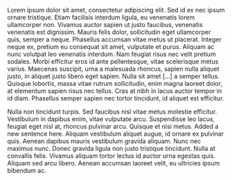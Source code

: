 Lorem ipsum dolor sit amet, consectetur adipiscing elit.
Sed id ex nec ipsum ornare tristique.
Etiam facilisis interdum ligula, eu venenatis lorem ullamcorper non.
Vivamus auctor sapien ut justo faucibus, venenatis venenatis est dignissim.
Mauris felis dolor, sollicitudin eget ullamcorper quis, semper a neque.
Phasellus accumsan vitae metus ut placerat.
Integer neque ex, pretium eu consequat sit amet, vulputate et purus.
Aliquam ac nunc volutpat leo venenatis interdum.
Nam feugiat risus nec velit pretium sodales.
Morbi efficitur eros id ante pellentesque, vitae scelerisque metus varius.
Maecenas suscipit, urna a malesuada rhoncus, sapien nulla aliquet justo, in aliquet justo libero eget sapien.
Nulla sit amet [...] a semper tellus.
Quisque lobortis, massa vitae rutrum sollicitudin, enim magna laoreet dolor, at elementum sapien risus nec tellus.
Cras at nibh in lacus auctor tempor in id diam.
Phasellus semper sapien nec tortor tincidunt, id aliquet est efficitur.

Nulla non tincidunt turpis.
Sed faucibus nisl vitae metus molestie efficitur.
Vestibulum in dapibus enim, vitae vulputate arcu.
Suspendisse leo lacus, feugiat eget nisl at, rhoncus pulvinar arcu.
Quisque et nisi metus.
Added a new sentence here.
Aliquam vestibulum aliquet augue, id ornare ex pulvinar quis.
Aenean dapibus mauris vestibulum gravida aliquam.
Nunc nec maximus nunc.
Donec gravida ligula non justo tristique tincidunt.
Nulla at convallis felis.
Vivamus aliquam tortor lectus id auctor urna egestas quis.
Aliquam sed arcu libero.
Aenean accumsan laoreet velit, eu ultricies ipsum bibendum ac.